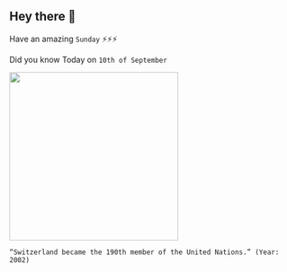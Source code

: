 ## Hey there 👋
Have an amazing `Sunday` ⚡⚡⚡

Did you know Today on `10th of September`
 
 [<img src="https://www.swissinfo.ch/resource/image/44337020/landscape_ratio3x2/320/213/7f851147a211bab168ee41f509d4aa3/662CA88EDC89461E32F53C6DBC9CAB6D/10072925.jpg" width="300" />](https://www.dw.com/en/switzerland-is-190th-member-of-un/a-465888#:~:text=With%20only%20a%20fraction%20of,cantons%20agreed%20to%20the%20referendum.&text=In%20the%20end%202%20of,fledged%20member%20of%20the%20UN.) 
 ```
“Switzerland became the 190th member of the United Nations.” (Year: 2002)
```
